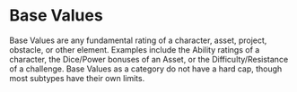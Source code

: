 # Base Values
Base Values are any fundamental rating of a character, asset, project, obstacle, or other element. Examples include the Ability ratings of a character, the Dice/Power bonuses of an Asset, or the Difficulty/Resistance of a challenge.
Base Values as a category do not have a hard cap, though most subtypes have their own limits.